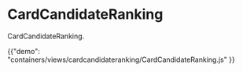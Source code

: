 # CardCandidateRanking

<p class="description">CardCandidateRanking.</p>

{{"demo": "containers/views/cardcandidateranking/CardCandidateRanking.js" }}